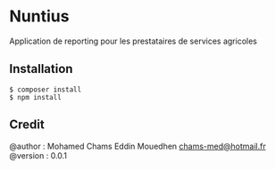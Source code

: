 # Nuntius

Application de reporting pour les prestataires de services agricoles

## Installation

```
$ composer install
$ npm install

```
## Credit

@author : Mohamed Chams Eddin Mouedhen <chams-med@hotmail.fr>
@version : 0.0.1

